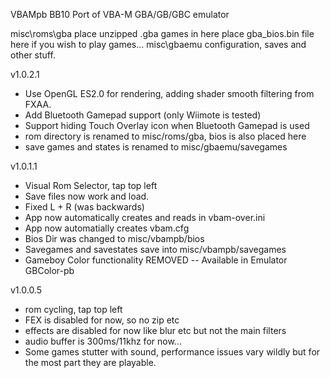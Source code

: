 VBAMpb BB10 Port of VBA-M GBA/GB/GBC emulator

misc\roms\gba        place unzipped .gba games in here
                     place gba_bios.bin file here if you wish to play games...
misc\gbaemu          configuration, saves and other stuff.

v1.0.2.1

- Use OpenGL ES2.0 for rendering, adding shader smooth filtering from FXAA.
- Add Bluetooth Gamepad support (only Wiimote is tested)
- Support hiding Touch Overlay icon when Bluetooth Gamepad is used
- rom directory is renamed to misc/roms/gba, bios is also placed here
- save games and states is renamed to misc/gbaemu/savegames

v1.0.1.1

- Visual Rom Selector, tap top left
- Save files now work and load.
- Fixed L + R (was backwards)
- App now automatically creates and reads in vbam-over.ini
- App now automatially creates vbam.cfg
- Bios Dir was changed to misc/vbampb/bios
- Savegames and savestates save into misc/vbampb/savegames
- Gameboy Color functionality REMOVED -- Available in Emulator GBColor-pb


v1.0.0.5

- rom cycling, tap top left
- FEX is disabled for now, so no zip etc
- effects are disabled for now like blur etc but not the main filters 
- audio buffer is 300ms/11khz for now... 
- Some games stutter with sound, performance issues vary wildly but for
  the most part they are playable.
